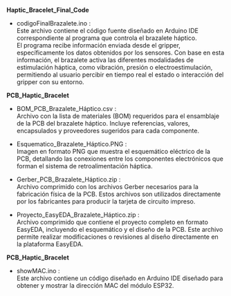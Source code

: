 **Haptic_Bracelet_Final_Code**
- codigoFinalBrazalete.ino :  
  Este archivo contiene el código fuente diseñado en Arduino IDE correspondiente al programa que controla el brazalete háptico.  
  El programa recibe información enviada desde el gripper, específicamente los datos obtenidos por los sensores.
  Con base en esta información, el brazalete activa las diferentes modalidades de estimulación háptica, como vibración, presión o electroestimulación, permitiendo al usuario percibir en tiempo real el estado o interacción del gripper con su entorno.

**PCB_Haptic_Bracelet**
- BOM_PCB_Brazalete_Háptico.csv :  
  Archivo con la lista de materiales (BOM) requeridos para el ensamblaje de la PCB del brazalete háptico. Incluye referencias, valores, encapsulados y proveedores sugeridos para cada componente.
  
- Esquematico_Brazalete_Háptico.PNG :  
  Imagen en formato PNG que muestra el esquemático eléctrico de la PCB, detallando las conexiones entre los componentes electrónicos que forman el sistema de retroalimentación háptica.
  
- Gerber_PCB_Brazalete_Háptico.zip :  
  Archivo comprimido con los archivos Gerber necesarios para la fabricación física de la PCB. Estos archivos son utilizados directamente por los fabricantes para producir la tarjeta de circuito impreso.
  
- Proyecto_EasyEDA_Brazalete_Háptico.zip :  
  Archivo comprimido que contiene el proyecto completo en formato EasyEDA, incluyendo el esquemático y el diseño de la PCB. Este archivo permite realizar modificaciones o revisiones al diseño directamente en la plataforma EasyEDA.

**PCB_Haptic_Bracelet**
- showMAC.ino :  
  Este archivo contiene un código diseñado en Arduino IDE diseñado para obtener y mostrar la dirección MAC del módulo ESP32.
